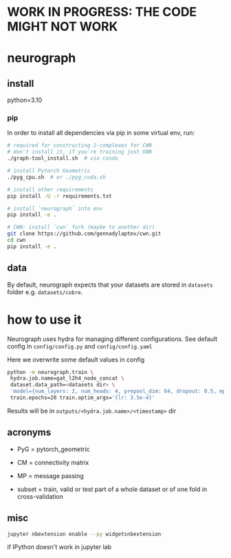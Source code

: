 # WORK IN PROGRESS: THE CODE MIGHT NOT WORK
# neurograph

## install

python=3.10

### pip
In order to install all dependencies via pip in some virtual env, run:

```bash
# required for constructing 2-complexes for CWN
# don't install it, if you're training just GNN
./graph-tool_install.sh  # via conda

# install Pytorch Geometric
./pyg_cpu.sh  # or ./pyg_cuda.sh

# install other requirements
pip install -U -r requirements.txt

# install `neurograph` into env
pip install -e .

# CWN: install `cwn` fork (maybe to another dir)
git clone https://github.com/gennadylaptev/cwn.git
cd cwn
pip install -e .
```

## data
By default, neurograph expects that your datasets are stored in `datasets` folder e.g. `datasets/cobre`.

# how to use it
Neurograph uses hydra for managing different configurations. See default config in `config/config.py` and `config/config.yaml`

Here we overwrite some default values in config
```bash
python -m neurograph.train \
 hydra.job.name=gat_l2h4_node_concat \
 dataset.data_path=<datasets dir> \
 'model={num_layers: 2, num_heads: 4, prepool_dim: 64, dropout: 0.5, mp_type: node_concate, final_node_dim:8}' \
 train.epochs=20 train.optim_args='{lr: 3.5e-4}'
```

Results will be in `outputs/<hydra.job.name>/<timestamp>` dir

## acronyms
* PyG = pytorch_geometric
* CM = connectivity matrix
* MP = message passing

* subset = train, valid or test part of a whole dataset or of one fold in cross-validation

## misc
```bash
jupyter nbextension enable --py widgetsnbextension
```
if IPython doesn't work in jupyter lab
